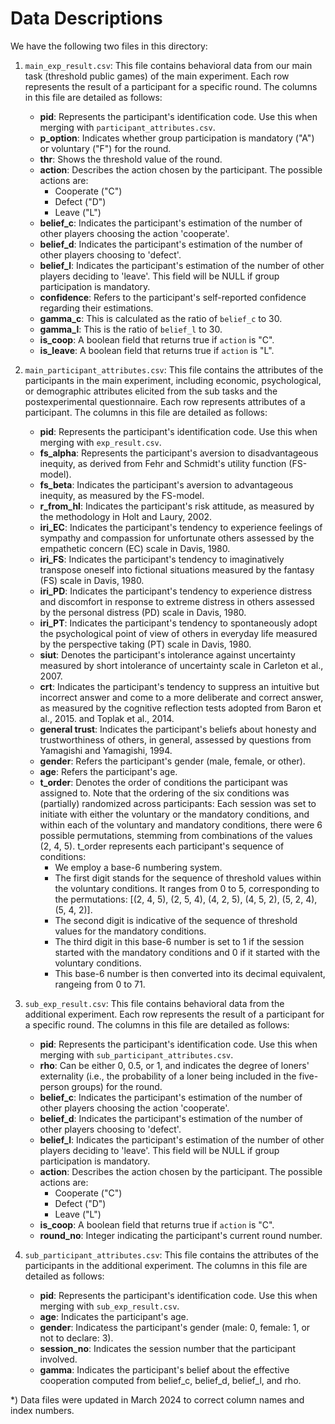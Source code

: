 # Data Descriptions
We have the following two files in this directory:

1. `main_exp_result.csv`: This file contains behavioral data from our main task (threshold public games) of the main experiment. Each row represents the result of a participant for a specific round. The columns in this file are detailed as follows:

   - **pid**: Represents the participant's identification code. Use this when merging with `participant_attributes.csv`.
   - **p_option**: Indicates whether group participation is mandatory ("A") or voluntary ("F") for the round.
   - **thr**: Shows the threshold value of the round.
   - **action**: Describes the action chosen by the participant. The possible actions are:
     - Cooperate ("C")
     - Defect ("D")
     - Leave ("L")
   - **belief_c**: Indicates the participant's estimation of the number of other players choosing the action 'cooperate'.
   - **belief_d**: Indicates the participant's estimation of the number of other players choosing to 'defect'.
   - **belief_l**: Indicates the participant's estimation of the number of other players deciding to 'leave'. This field will be NULL if group participation is mandatory.
   - **confidence**: Refers to the participant's self-reported confidence regarding their estimations.
   - **gamma_c**: This is calculated as the ratio of `belief_c` to 30.
   - **gamma_l**: This is the ratio of `belief_l` to 30.
   - **is_coop**: A boolean field that returns true if `action` is "C".
   - **is_leave**: A boolean field that returns true if `action` is "L".

2. `main_participant_attributes.csv`: This file contains the attributes of the participants in the main experiment, including economic, psychological, or demographic attributes elicited from the sub tasks and the postexperimental questionnaire. Each row represents attributes of a participant. The columns in this file are detailed as follows:

   - **pid**: Represents the participant's identification code. Use this when merging with `exp_result.csv`.
   - **fs_alpha**: Represents the participant's aversion to disadvantageous inequity, as derived from Fehr and Schmidt's utility function (FS-model).
   - **fs_beta**: Indicates the participant's aversion to advantageous inequity, as measured by the FS-model.
   - **r_from_hl**: Indicates the participant's risk attitude, as measured by the  methodology in Holt and Laury, 2002.
   - **iri_EC**: Indicates the participant's tendency to experience feelings of sympathy and compassion for unfortunate others assessed by the empathetic concern (EC) scale in Davis, 1980.
   - **iri_FS**: Indicates the participant's tendency to imaginatively transpose oneself into fictional situations measured by the fantasy (FS) scale in Davis, 1980.
   - **iri_PD**: Indicates the participant's tendency to experience distress and discomfort in response to extreme distress in others assessed by the personal distress (PD) scale in Davis, 1980.
   - **iri_PT**: Indicates the participant's tendency to spontaneously adopt the psychological point of view of others in everyday life measured by the perspective taking (PT) scale in Davis, 1980.
   - **siut**: Denotes the participant's intolerance against uncertainty measured by short intolerance of uncertainty scale in Carleton et al., 2007.
   - **crt**: Indicates the participant's tendency to suppress an intuitive but incorrect answer and come to a more deliberate and correct answer, as measured by the cognitive reflection tests adopted from Baron et al., 2015. and Toplak et al., 2014.
   - **general trust**: Indicates the participant's beliefs about honesty and trustworthiness of others, in general, assessed by questions from Yamagishi and Yamagishi, 1994.
   - **gender**: Refers the participant's gender (male, female, or other).
   - **age**: Refers the participant's age.
   - **t_order**: Denotes the order of conditions the participant was assigned to. Note that the ordering of the six conditions was (partially) randomized across participants: Each session was set to initiate with either the voluntary or the mandatory conditions, and within each of the voluntary and mandatory conditions, there were 6 possible permutations, stemming from combinations of the values (2, 4, 5). t_order represents each participant's sequence of conditions:
     - We employ a base-6 numbering system.
     - The first digit stands for the sequence of threshold values within the voluntary conditions. It ranges from 0 to 5, corresponding to the permutations: [(2, 4, 5), (2, 5, 4), (4, 2, 5), (4, 5, 2), (5, 2, 4), (5, 4, 2)].
     - The second digit is indicative of the sequence of threshold values for the mandatory conditions.
     - The third digit in this base-6 number is set to 1 if the session started with the mandatory conditions and 0 if it started with the voluntary conditions.
     - This base-6 number is then converted into its decimal equivalent, rangeing from 0 to 71.

3. `sub_exp_result.csv`: This file contains behavioral data from the additional experiment. Each row represents the result of a participant for a specific round. The columns in this file are detailed as follows:

   - **pid**: Represents the participant's identification code. Use this when merging with `sub_participant_attributes.csv`.
   - **rho**: Can be either 0, 0.5, or 1, and indicates the degree of loners' externality (i.e., the probability of a loner being included in the five-person groups) for the round.
   - **belief_c**: Indicates the participant's estimation of the number of other players choosing the action 'cooperate'.
   - **belief_d**: Indicates the participant's estimation of the number of other players choosing to 'defect'.
   - **belief_l**: Indicates the participant's estimation of the number of other players deciding to 'leave'. This field will be NULL if group participation is mandatory.
   - **action**: Describes the action chosen by the participant. The possible actions are:
     - Cooperate ("C")
     - Defect ("D")
     - Leave ("L")
   - **is_coop**: A boolean field that returns true if `action` is "C".
   - **round_no**: Integer indicating the participant's current round number.

4. `sub_participant_attributes.csv`: This file contains the attributes of the participants in the additional experiment. The columns in this file are detailed as follows:

   - **pid**: Represents the participant's identification code. Use this when merging with `sub_exp_result.csv`.
   - **age**: Indicates the participant's age.
   - **gender**: Indicatess the participant's gender (male: 0, female: 1, or not to declare: 3).
   - **session_no**: Indicates the session number that the participant involved.
   - **gamma**: Indicates the participant's belief about the effective cooperation computed from belief_c, belief_d, belief_l, and rho.

*) Data files were updated in March 2024 to correct column names and index numbers.
